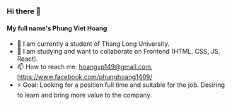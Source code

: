 ### Hi there 👋
#### My full name's Phung Viet Hoang 

- 🔭 I am currently a student of Thang Long University.
- 👯 I am studying and want to collaborate on Frontend (HTML, CSS, JS, React).
- 📫 How to reach me: hoangvp149@gmail.com, https://www.facebook.com/phunghoang1409/
- ⚡ Goal: Looking for a position full time and suitable for the job. Desiring to learn and bring more value to the company.
